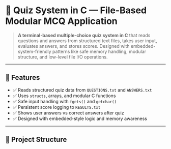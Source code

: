 # 📘 Quiz System in C — File-Based Modular MCQ Application

> **A terminal-based multiple-choice quiz system in C** that reads questions and answers from structured text files, takes user input, evaluates answers, and stores scores. Designed with embedded-system-friendly patterns like safe memory handling, modular structure, and low-level file I/O operations.

---

## 🔧 Features

- ✅ Reads structured quiz data from `QUESTIONS.txt` and `ANSWERS.txt`
- ✅ Uses `structs`, arrays, and modular C functions
- ✅ Safe input handling with `fgets()` and `getchar()`
- ✅ Persistent score logging to `RESULTS.txt`
- ✅ Shows user answers vs correct answers after quiz
- ✅ Designed with embedded-style logic and memory awareness

---

## 🧠 Project Structure

